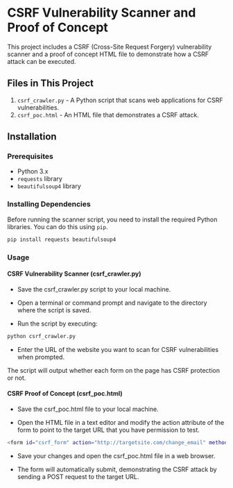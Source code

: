 # CSRF Vulnerability Scanner and Proof of Concept

This project includes a CSRF (Cross-Site Request Forgery) vulnerability scanner and a proof of concept HTML file to demonstrate how a CSRF attack can be executed.

## Files in This Project

1. `csrf_crawler.py` - A Python script that scans web applications for CSRF vulnerabilities.
2. `csrf_poc.html` - An HTML file that demonstrates a CSRF attack.

## Installation

### Prerequisites

- Python 3.x
- `requests` library
- `beautifulsoup4` library

### Installing Dependencies

Before running the scanner script, you need to install the required Python libraries. You can do this using `pip`.

```bash
pip install requests beautifulsoup4
```
### Usage

#### CSRF Vulnerability Scanner (csrf_crawler.py)
- Save the csrf_crawler.py script to your local machine.

- Open a terminal or command prompt and navigate to the directory where the script is saved.

- Run the script by executing:

```bash
python csrf_crawler.py
```
- Enter the URL of the website you want to scan for CSRF vulnerabilities when prompted.

The script will output whether each form on the page has CSRF protection or not.

#### CSRF Proof of Concept (csrf_poc.html)
- Save the csrf_poc.html file to your local machine.

- Open the HTML file in a text editor and modify the action attribute of the form to point to the target URL that you have permission to test.

```bash
<form id="csrf_form" action="http://targetsite.com/change_email" method="POST">
```
- Save your changes and open the csrf_poc.html file in a web browser.

- The form will automatically submit, demonstrating the CSRF attack by sending a POST request to the target URL.
